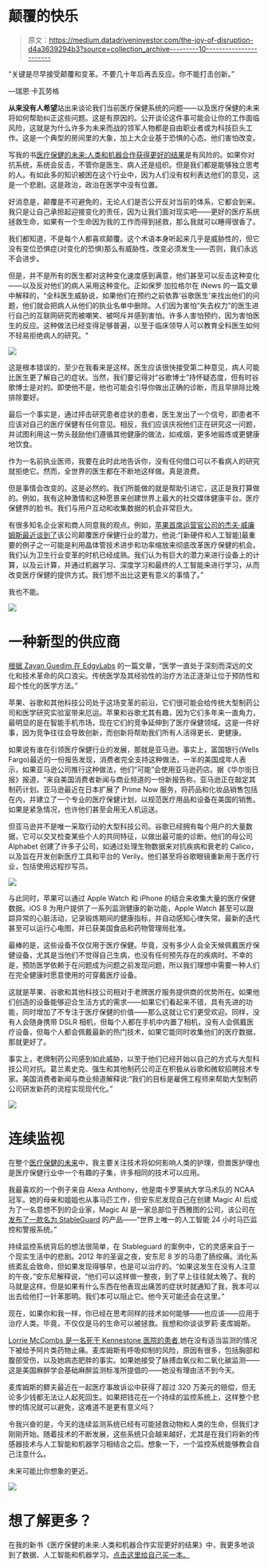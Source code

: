 # 颠覆的快乐

> 原文：<https://medium.datadriveninvestor.com/the-joy-of-disruption-d4a3639294b3?source=collection_archive---------10----------------------->

“关键是尽早接受颠覆和变革。不要几十年后再去反应。你不能打击创新。”

—瑞恩·卡瓦劳格

**从来没有人希望**站出来谈论我们当前医疗保健系统的问题——以及医疗保健的未来将如何帮助纠正这些问题。这是有原因的。公开谈论这件事可能会让你的工作面临风险，这就是为什么许多为未来而战的领军人物都是自由职业者或为科技巨头工作。这是一个典型的房间里的大象，加上大企业基于恐惧的心态。他们害怕改变。

写我的书[医疗保健的未来:人类和机器合作获得更好的结果](https://www.amazon.com/Future-Healthcare-Machines-Partnering-Outcomes/dp/0692122966/ref=sr_1_1?ie=UTF8&qid=1536803913&sr=8-1&keywords=future+of+healthcare)是有风险的。如果你对抗系统，系统会反击，不管你是医生、病人还是组织。但是我们都是能够独立思考的人。有如此多的知识被困在这个行业中，因为人们没有权利表达他们的意见，这是一个悲剧。这是政治，政治在医学中没有位置。

好消息是，颠覆是不可避免的，无论人们是否公开反对当前的体系，它都会到来。我只是让自己承担起迎接变化的责任，因为让我们面对现实吧——更好的医疗系统拯救生命，如果有一个生命因为我的工作而得到拯救，那么我就可以睡得很香了。

我们都知道，不是每个人都喜欢颠覆。这个术语本身听起来几乎是威胁性的，但它没有变位恐惧症(对变化的恐惧)那么有威胁性。改变必须发生——否则，我们永远不会进步。

但是，并不是所有的医生都对这种变化速度感到满意，他们甚至可以反击这种变化——以及反对他们的病人采用这种变化。正如保罗·加拉格尔在 iNews 的一篇文章中解释的，“全科医生威胁说，如果他们在预约之前依靠‘谷歌医生’来找出他们的问题，他们就会把病人从他们的执业名单中删除。人们因为害怕“失去权力”的医生进行自己的互联网研究而被嘲笑、被呵斥并感到害怕。许多人害怕预约，因为害怕医生的反应。这种做法已经变得足够普遍，以至于临床领导人可以教育全科医生如何不轻易拒绝病人的研究。"

![](img/5cb2ce49ae147bb43394f9670002ad2e.png)

这是根本错误的，至少在我看来是这样。医生应该很快接受第二种意见，病人可能比医生更了解自己的症状。当然，我们要记得对“谷歌博士”持怀疑态度，但有时谷歌博士是对的。即使他不是，他也可能会引导你做出正确的诊断，而且早排除比晚排除要好。

最后一个事实是，通过抨击研究患者症状的患者，医生发出了一个信号，即患者不应该对自己的医疗保健有任何意见。相反，我们应该庆祝他们正在研究这一问题，并试图利用这一势头鼓励他们遵循其他健康的做法，如戒烟，更多地锻炼或更健康地饮食。

作为一名前执业医师，我要在此时此地告诉你，没有任何借口可以不看病人的研究就拒绝它。然而，全世界的医生都在不断地这样做。真是浪费。

但是事情会改变的。这是必然的。我们所能做的就是帮助引进它，这正是我打算做的。例如，我有这种激情和这种愿景来创建世界上最大的社交媒体健康平台。医疗保健界的脸书。我们与用户互动和收集数据的机会非常巨大。

有很多知名企业家和商人同意我的观点。例如，[苹果首席运营官公司的杰夫·威廉姆斯最近谈到了](http://bit.ly/jeffwilliamshealthcare)该公司颠覆医疗保健行业的潜力，他说:“[新硬件和人工智能]最重要的例子之一可能是利用晶体管技术进步和功率缩放来彻底改革医疗保健的机会。我们认为卫生行业变革的时机已经成熟。我们认为有巨大的潜力来进行设备上的计算，以及云计算，并通过机器学习、深度学习和最终的人工智能来进行学习，从而改变医疗保健的提供方式。我们想不出比这更有意义的事情了。”

我也不能。

![](img/5cb2ce49ae147bb43394f9670002ad2e.png)

# 一种新型的供应商

[根据 Zayan Guedim 在 EdgyLabs](http://bit.ly/edgylabsarticle) 的一篇文章，“医学一直处于深刻而深远的文化和技术革命的风口浪尖。传统医学及其经验性的治疗方法正逐渐让位于预防性和超个性化的医学方法。”

苹果、谷歌和其他科技公司处于这场变革的前沿，它们很可能会给传统大型制药公司和医学研究实验室带来厄运。苹果和谷歌尤其有趣，因为它们多年来一直角力，最明显的是在智能手机市场，现在它们的竞争延伸到了医疗保健领域。这是一件好事，因为竞争往往会导致创新，而创新将帮助我们所有人活得更长、更健康。

如果说有谁在引领医疗保健行业的发展，那就是亚马逊。事实上，富国银行(Wells Fargo)最近的一份报告发现，消费者完全支持这种做法，一半的美国成年人表示，如果亚马逊公司推行这种做法，他们“可能”会使用亚马逊药店。据《华尔街日报》报道，“来自美国消费者新闻与商业频道的一份新报告称，亚马逊正在敲定其制药计划。亚马逊最近在日本扩展了 Prime Now 服务，将药品和化妆品销售包括在内，并建立了一个专业的医疗保健计划，以规范医疗用品和设备在美国的销售。如果是紧急情况，也许他们甚至会用无人机运送。

但亚马逊并不是唯一采取行动的大型科技公司。谷歌已经拥有每个用户的大量数据，它可以交叉检查某些个人的共同特征，以做出最可能的诊断。他们的母公司 Alphabet 创建了许多子公司，如通过处理生物数据来对抗疾病和衰老的 Calico，以及旨在开发创新医疗工具和平台的 Verily。他们甚至将谷歌眼镜重新用于医疗行业，包括使用远程抄写员。

![](img/ee31e06dd31eac1ddc00b336ecbbb396.png)

与此同时，苹果可以通过 Apple Watch 和 iPhone 的结合来收集大量的医疗保健数据。iOS 8 为用户提供了一系列监测健康的新功能，Apple Watch 甚至可以跟踪异常的心脏活动，记录锻炼期间的健康指标，并自动感知心律失常。最新的迭代甚至可以运行心电图，并已获美国食品和药物管理局批准。

最棒的是，这些设备不仅仅用于医疗保健。毕竟，没有多少人会全天候佩戴医疗保健设备，尤其是当他们不觉得自己生病，也没有任何预先存在的疾病时。不幸的是，预防医学依赖于在问题成为问题之前发现问题，所以我们理想中需要一种人们在完全健康时愿意使用的可穿戴医疗设备。

这就是苹果、谷歌和其他科技公司相对于老牌医疗服务提供商的优势所在。如果他们创造的设备能够迎合生活方式的需求——如果它们看起来不错，具有先进的功能，同时增加了不专注于医疗保健的价值——那么这就让它们更受欢迎。同样，没有人会随身携带 DSLR 相机，但每个人都在手机中内置了相机，没有人会佩戴医疗设备，但每个人都会佩戴最新的热门技术，如果它能同时收集他们的医疗数据，那就更好了。

事实上，老牌制药公司感到如此威胁，以至于他们已经开始以自己的方式与大型科技公司对抗。葛兰素史克、强生和其他制药公司正在积极从谷歌和微软招聘技术专家。美国消费者新闻与商业频道解释说:“我们的目标是雇佣工程师来帮助大型制药公司研发新药的流程实现现代化。”

![](img/1008cc283c00b8b44481f784cf8ca1a5.png)

# 连续监视

在整个[医疗保健的未来](https://www.amazon.com/Future-Healthcare-Machines-Partnering-Outcomes/dp/0692122966/ref=sr_1_1?ie=UTF8&qid=1536809996&sr=8-1&keywords=future+of+healthcare)中，我主要关注技术将如何影响人类的护理，但兽医护理也是医疗保健行业中一个有趣的子集，许多相同的技术可以应用。

我最喜欢的一个例子来自 Alexa Anthony，他是南卡罗莱纳大学马术队的 NCAA 冠军。她的母亲和姐姐也从事马匹工作，但安东尼发现自己在创建 Magic AI 后成为了一名意想不到的企业家，Magic AI 是一家总部位于西雅图的公司，该公司在[发布了一款名为 StableGuard](http://bit.ly/aiforhorses) 的产品——“世界上唯一的人工智能 24 小时马匹监控和警报系统。”

持续监控系统背后的想法很简单，在 Stableguard 的案例中，它的灵感来自于一个现实生活中的悲剧。2012 年的圣诞之夜，安东尼 8 岁的马患了肠绞痛。消化系统紊乱会致命，但如果发现得够早，也是可以治疗的。“如果这发生在没有人注意的午夜，”安东尼解释说，“他们可以这样做一整夜，到了早上往往就太晚了。我的马就是这样。但是如果有什么东西在他表现出痛苦的症状时就通知了我，我本可以出去给他打一针苯那明。我们本可以阻止它。他今天可能还会在这里。”

现在，如果你和我一样，你已经在思考同样的技术如何能够——也应该——应用于治疗人类。毕竟，不仅仅是马的生命可以被拯救。我想和你谈谈罗莉·麦库姆斯。

[Lorrie McCombs 是一名死于 Kennestone 医院的患者](http://bit.ly/continuousmonitoringcase),她在没有适当监测的情况下被给予阿片类药物止痛。麦库姆斯有呼吸抑制的风险，原因有很多，包括胸部和腹部受伤，以及她病态肥胖的事实。如果她接受了脉搏血氧仪和二氧化碳监测——这是美国麻醉学会基础麻醉监测标准所提倡的——她没有理由活不到今天。

麦库姆斯的鳏夫最近在一起医疗事故诉讼中获得了超过 320 万美元的赔偿，但无论多少钱都无法让人起死回生。如果把钱花在一个持续的监控系统上，这样整个悲惨的情况就可以避免，这难道不是更有意义吗？

令我兴奋的是，今天的连续监测系统已经有可能拯救动物和人类的生命，但我们才刚刚开始。随着技术的不断发展，这些系统只会越来越好，尤其是在我们将新的传感器技术与人工智能和机器学习相结合之后。想象一下，一个监控系统能够教会自己注意什么。

未来可能比你想象的更近。

![](img/7237fe05cd485f2a59c53afb3d53c78f.png)

# 想了解更多？

在我的新书《医疗保健的未来:人类和机器合作实现更好的结果》中，我更多地谈到了数据、人工智能和机器学习。[点击这里给自己买一本。](https://www.amazon.com/Future-Healthcare-Machines-Partnering-Outcomes/dp/0692122966/ref=sr_1_4?s=books&ie=UTF8&qid=1532451664&sr=1-4&keywords=future+of+healthcare)